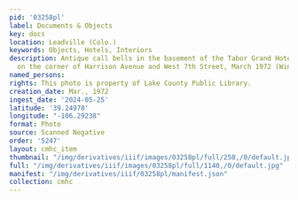 ```yaml
---
pid: '03258pl'
label: Documents & Objects
key: docs
location: Leadville (Colo.)
keywords: Objects, Hotels, Interiors
description: Antique call bells in the basement of the Tabor Grand Hotel building
  on the corner of Harrison Avenue and West 7th Street, March 1972 (Wingenbach Collection)
named_persons: 
rights: This photo is property of Lake County Public Library.
creation_date: Mar., 1972
ingest_date: '2024-05-25'
latitude: '39.24978'
longitude: "-106.29238"
format: Photo
source: Scanned Negative
order: '5247'
layout: cmhc_item
thumbnail: "/img/derivatives/iiif/images/03258pl/full/250,/0/default.jpg"
full: "/img/derivatives/iiif/images/03258pl/full/1140,/0/default.jpg"
manifest: "/img/derivatives/iiif/03258pl/manifest.json"
collection: cmhc
---
```

